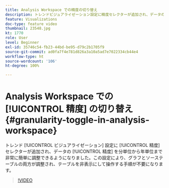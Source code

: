 ```yaml
---
title: Analysis Workspace での精度の切り替え
description: トレンドビジュアライゼーション設定に精度セレクターが追加され、データの精度を分単位から年単位まで非常に簡単に調整できるようになりました。この設定により、グラフとソーステーブルの両方が調整され、テーブルを非表示にして操作する手順が不要になります。
feature: Visualizations
doc-type: feature video
thumbnail: 23548.jpg
kt: 1770
role: User
level: Beginner
exl-id: 35746c54-fb23-44bd-be95-d79c2b1705f9
source-git-commit: ad0fa7f4e781d826a3a10a5ad7e7022334cb44e4
workflow-type: ht
source-wordcount: '106'
ht-degree: 100%

---
```


# Analysis Workspace での [!UICONTROL 精度] の切り替え {#granularity-toggle-in-analysis-workspace}

トレンド [!UICONTROL ビジュアライゼーション] 設定に [!UICONTROL 精度] セレクターが追加され、データの [!UICONTROL 精度] を分単位から年単位まで非常に簡単に調整できるようになりました。この設定により、グラフとソーステーブルの両方が調整され、テーブルを非表示にして操作する手順が不要になります。

>[!VIDEO](https://video.tv.adobe.com/v/23548/?quality=12)
